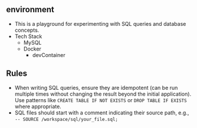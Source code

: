 ## environment

- This is a playground for experimenting with SQL queries and database concepts.
- Tech Stack
  - MySQL
  - Docker
    - devContainer

## Rules

- When writing SQL queries, ensure they are idempotent (can be run multiple times without changing the result beyond the initial application). Use patterns like `CREATE TABLE IF NOT EXISTS` or `DROP TABLE IF EXISTS` where appropriate.
- SQL files should start with a comment indicating their source path, e.g., `-- SOURCE /workspace/sql/your_file.sql;`
